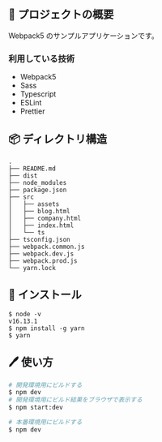 ## 📗 プロジェクトの概要

Webpack5 のサンプルアプリケーションです。

### 利用している技術

- Webpack5
- Sass
- Typescript
- ESLint
- Prettier 

## 📦 ディレクトリ構造
```
.
├── README.md
├── dist
├── node_modules
├── package.json
├── src
│   ├── assets
│   ├── blog.html
│   ├── company.html
│   ├── index.html
│   └── ts
├── tsconfig.json
├── webpack.common.js
├── webpack.dev.js
├── webpack.prod.js
└── yarn.lock
```

## 💬 インストール

```
$ node -v
v16.13.1
$ npm install -g yarn
$ yarn
```

## 🖊️ 使い方

```bash
# 開発環境用にビルドする
$ npm dev
# 開発環境用にビルド結果をブラウザで表示する
$ npm start:dev

# 本番環境用にビルドする
$ npm dev
```